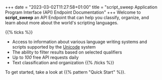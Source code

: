 +++
date = "2023-03-02T11:27:58+01:00"
title = "script_sweep Application Program Interface (API) Endpoint Documentation"
+++
Welcome to **script_sweep** an API Endpoint that can help you classify, organize, and learn about more about the world's scripting languages.

{{% ticks %}}
* Access to information about various language writing systems and scripts supported by the [Unicode](https://unicode.org/standard/supported.html) system 
* The ability to filter results based on selected qualifiers
* Up to *100* free API requests daily
* Text classification and organization 
{{% /ticks %}}

To get started, take a look at {{% pattern "Quick Start" %}}.
